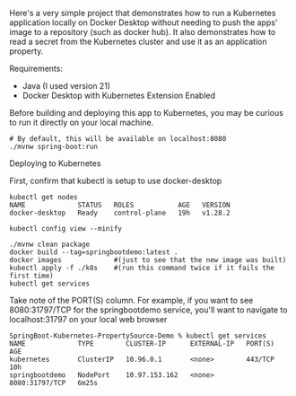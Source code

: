
Here's a very simple project that demonstrates how to run a Kubernetes application locally on Docker Desktop without needing to push the apps' image to a repository (such as docker hub). 
It also demonstrates how to read a secret from the Kubernetes cluster and use it as an application property.

Requirements:
- Java (I used version 21)
- Docker Desktop with Kubernetes Extension Enabled

Before building and deploying this app to Kubernetes, you may be curious to run it directly on your local machine.
```
# By default, this will be available on localhost:8080
./mvnw spring-boot:run
```


Deploying to Kubernetes

First, confirm that kubectl is setup to use docker-desktop

```
kubectl get nodes
NAME             STATUS   ROLES           AGE   VERSION
docker-desktop   Ready    control-plane   19h   v1.28.2

kubectl config view --minify
```

```
./mvnw clean package 
docker build --tag=springbootdemo:latest .
docker images             #(just to see that the new image was built)
kubectl apply -f ./k8s    #(run this command twice if it fails the first time)
kubectl get services
```

Take note of the PORT(S) column. For example, if you want to see 8080:31797/TCP for the springbootdemo service, you'll want to navigate to localhost:31797 on your local web browser

```
SpringBoot-Kubernetes-PropertySource-Demo % kubectl get services                    
NAME             TYPE        CLUSTER-IP      EXTERNAL-IP   PORT(S)          AGE
kubernetes       ClusterIP   10.96.0.1       <none>        443/TCP          10h
springbootdemo   NodePort    10.97.153.162   <none>        8080:31797/TCP   6m25s
```
